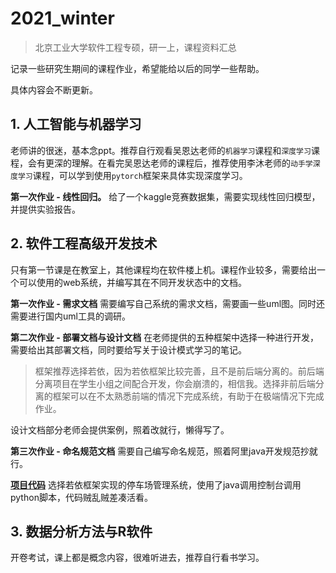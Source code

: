 # 2021_winter
> 北京工业大学软件工程专硕，研一上，课程资料汇总

记录一些研究生期间的课程作业，希望能给以后的同学一些帮助。

具体内容会不断更新。

## 1. 人工智能与机器学习

老师讲的很迷，基本念ppt。推荐自行观看吴恩达老师的`机器学习`课程和`深度学习`课程，会有更深的理解。在看完吴恩达老师的课程后，推荐使用李沐老师的`动手学深度学习`课程，可以学到使用`pytorch`框架来具体实现深度学习。

**第一次作业 - 线性回归。** 给了一个kaggle竞赛数据集，需要实现线性回归模型，并提供实验报告。

## 2. 软件工程高级开发技术

只有第一节课是在教室上，其他课程均在软件楼上机。课程作业较多，需要给出一个可以使用的web系统，并编写其在不同开发状态中的文档。

**第一次作业 - 需求文档** 需要编写自己系统的需求文档，需要画一些uml图。同时还需要进行国内uml工具的调研。

**第二次作业 - 部署文档与设计文档** 在老师提供的五种框架中选择一种进行开发，需要给出其部署文档，同时要给写关于设计模式学习的笔记。

> 框架推荐选择若依，因为若依框架比较完善，且不是前后端分离的。前后端分离项目在学生小组之间配合开发，你会崩溃的，相信我。选择非前后端分离的框架可以在不太熟悉前端的情况下完成系统，有助于在极端情况下完成作业。

设计文档部分老师会提供案例，照着改就行，懒得写了。

**第三次作业 - 命名规范文档** 需要自己编写命名规范，照着阿里java开发规范抄就行。

**[项目代码](https://github.com/LambChuckEye/ParkingLotManagementSystemByRuoYi)** 选择若依框架实现的停车场管理系统，使用了java调用控制台调用python脚本，代码贼乱贼差凑活看。


## 3. 数据分析方法与R软件

开卷考试，课上都是概念内容，很难听进去，推荐自行看书学习。
